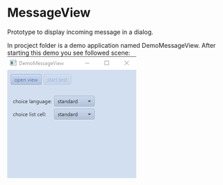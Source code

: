 # MessageView

Prototype to display incoming message in a dialog. 

In procject folder is a demo application named DemoMessageView. After starting this demo you see followed scene:
![Bild](https://github.com/MatFX/MessageView/blob/master/demoViewApp.png "Bild")

